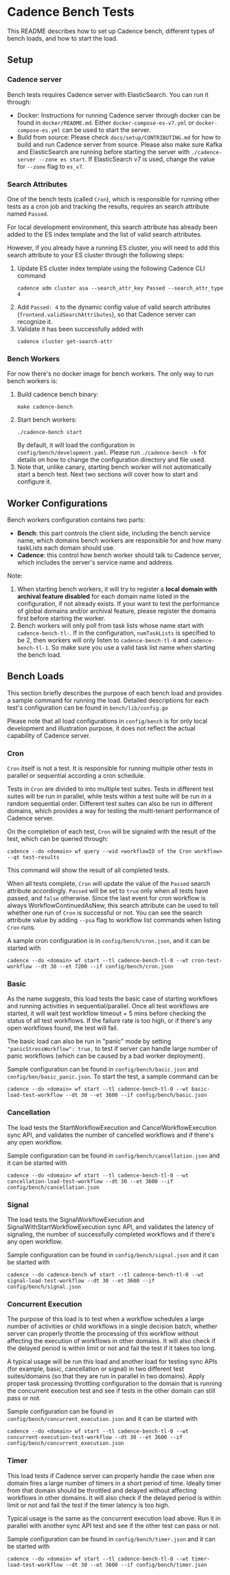 Cadence Bench Tests
===================

This README describes how to set up Cadence bench, different types of bench loads, and how to start the load.

Setup
-----------
### Cadence server
Bench tests requires Cadence server with ElasticSearch. You can run it through:
- Docker: Instructions for running Cadence server through docker can be found in `docker/README.md`. Either `docker-compose-es-v7.yml` or `docker-compose-es.yml` can be used to start the server.
- Build from source: Please check `docs/setup/CONTRIBUTING.md` for how to build and run Cadence server from source. Please also make sure Kafka and ElasticSearch are running before starting the server with `./cadence-server --zone es start`. If ElasticSearch v7 is used, change the value for `--zone` flag to `es_v7`.

### Search Attributes
One of the bench tests (called `Cron`), which is responsible for running other tests as a cron job and tracking the results, requires an search attribute named `Passed`. 

For local development environment, this search attribute has already been added to the ES index template and the list of valid search attributes.

However, if you already have a running ES cluster, you will need to add this search attribute to your ES cluster through the following steps:

1. Update ES cluster index template using the following Cadence CLI command
   ```
   cadence adm cluster asa --search_attr_key Passed --search_attr_type 4 
   ```
2. Add `Passed: 4` to the dynamic config value of valid search attributes (`frontend.validSearchAttributes`), so that Cadence server can recognize it.
3. Validate it has been successfully added with
   ```
   cadence cluster get-search-attr
   ```

### Bench Workers
For now there's no docker image for bench workers. The only way to run bench workers is:
1. Build cadence bench binary:
   ```
   make cadence-bench
   ```
2. Start bench workers:
   ```
   ./cadence-bench start
   ```
   By default, it will load the configuration in `config/bench/development.yaml`. Please run `./cadence-bench -h` for details on how to change the configuration directory and file used.
3. Note that, unlike canary, starting bench worker will not automatically start a bench test. Next two sections will cover how to start and configure it.

Worker Configurations
----------------------
Bench workers configuration contains two parts:
- **Bench**: this part controls the client side, including the bench service name, which domains bench workers are responsible for and how many taskLists each domain should use.
- **Cadence**: this control how bench worker should talk to Cadence server, which includes the server's service name and address.

Note:
1.  When starting bench workers, it will try to register a **local domain with archival feature disabled** for each domain name listed in the configuration, if not already exists. If your want to test the performance of global domains and/or archival feature, please register the domains first before starting the worker.
2.  Bench workers will only poll from task lists whose name start with `cadence-bench-tl-`. If in the configuration, `numTaskLists` is specified to be 2, then workers will only listen to `cadence-bench-tl-0` and `cadence-bench-tl-1`. So make sure you use a valid task list name when starting the bench load.

Bench Loads
-----------
This section briefly describes the purpose of each bench load and provides a sample command for running the load. Detailed descriptions for each test's configuration can be found in `bench/lib/config.go`

Please note that all load configurations in `config/bench` is for only local development and illustration purpose, it does not reflect the actual capability of Cadence server.

### Cron
`Cron` itself is not a test. It is responsible for running multiple other tests in parallel or sequential according a cron schedule. 

Tests in `Cron` are divided to into multiple test suites. Tests in different test suites will be run in parallel, while tests within a test suite will be run in a random sequential order. Different test suites can also be run in different domains, which provides a way for testing the multi-tenant performance of Cadence server. 

On the completion of each test, `Cron` will be signaled with the result of the test, which can be queried through:
```
cadence --do <domain> wf query --wid <workflowID of the Cron workflow> --qt test-results
```
This command will show the result of all completed tests.

When all tests complete, `Cron` will update the value of the `Passed` search attribute accordingly. `Passed` will be set to `true` only when all tests have passed, and `false` otherwise. Since the last event for cron workflow is always WorkflowContinuedAsNew, this search attribute can be used to tell whether one run of `Cron` is successful or not. You can see the search attribute value by adding `--psa` flag to workflow list commands when listing `Cron` runs.

A sample cron configuration is in `config/bench/cron.json`, and it can be started with
```
cadence --do <domain> wf start --tl cadence-bench-tl-0 --wt cron-test-workflow --dt 30 --et 7200 --if config/bench/cron.json
```

### Basic
As the name suggests, this load tests the basic case of starting workflows and running activities in sequential/parallel. Once all test workflows are started, it will wait test workflow timeout + 5 mins before checking the status of all test workflows. If the failure rate is too high, or if there's any open workflows found, the test will fail.

The basic load can also be run in "panic" mode by setting `"panicStressWorkflow": true,` to test if server can handle large number of panic workflows (which can be caused by a bad worker deployment).

Sample configuration can be found in `config/bench/basic.json` and `config/ben/basic_panic.json`. To start the test, a sample command can be
```
cadence --do <domain> wf start --tl cadence-bench-tl-0 --wt basic-load-test-workflow --dt 30 --et 3600 --if config/bench/basic.json
```

### Cancellation
The load tests the StartWorkflowExecution and CancelWorkflowExecution sync API, and validates the number of cancelled workflows and if there's any open workflow.

Sample configuration can be found in `config/bench/cancellation.json` and it can be started with
```
cadence --do <domain> wf start --tl cadence-bench-tl-0 --wt cancellation-load-test-workflow --dt 30 --et 3600 --if config/bench/cancellation.json 
```

### Signal
The load tests the SignalWorkflowExecution and SignalWithStartWorkflowExecution sync API, and validates the latency of signaling, the number of successfully completed workflows and if there's any open workflow.

Sample configuration can be found in `config/bench/signal.json` and it can be started with
```
cadence --do cadence-bench wf start --tl cadence-bench-tl-0 --wt signal-load-test-workflow --dt 30 --et 3600 --if config/bench/signal.json  
```


### Concurrent Execution
The purpose of this load is to test when a workflow schedules a large number of activities or child workflows in a single decision batch, whether server can properly throttle the processing of this workflow without affecting the execution of workflows in other domains. It will also check if the delayed period is within limit or not and fail the test if it takes too long.

A typical usage will be run this load and another load for testing sync APIs (for example, basic, cancellation or signal) in two different test suites/domains (so that they are run in parallel in two domains). Apply proper task processing throttling configuration to the domain that is running the concurrent execution test and see if tests in the other domain can still pass or not. 

Sample configuration can be found in `config/bench/concurrent_execution.json` and it can be started with
```
cadence --do <domain> wf start --tl cadence-bench-tl-0 --wt concurrent-execution-test-workflow --dt 30 --et 3600 --if config/bench/concurrent_execution.json
```

### Timer
This load tests if Cadence server can properly handle the case when one domain fires a large number of timers in a short period of time. Ideally timer from that domain should be throttled and delayed without affecting workflows in other domains. It will also check if the delayed period is within limit or not and fail the test if the timer latency is too high.

Typical usage is the same as the concurrent execution load above. Run it in parallel with another sync API test and see if the other test can pass or not.

Sample configuration can be found in `config/bench/timer.json` and it can be started with
```
cadence --do <domain> wf start --tl cadence-bench-tl-0 --wt timer-load-test-workflow --dt 30 --et 3600 --if config/bench/timer.json 
```